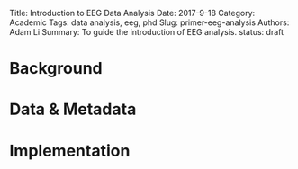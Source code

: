 Title: Introduction to EEG Data Analysis
Date: 2017-9-18
Category: Academic
Tags: data analysis, eeg, phd
Slug: primer-eeg-analysis
Authors: Adam Li
Summary: To guide the introduction of EEG analysis.
status: draft
# Background

# Data & Metadata

# Implementation